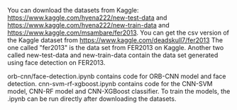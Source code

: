 You can download the datasets from Kaggle: https://www.kaggle.com/hyena222/new-test-data and https://www.kaggle.com/hyena222/new-train-data and https://www.kaggle.com/msambare/fer2013. You can get the csv version of the Kaggle dataset from https://www.kaggle.com/deadskull7/fer2013 The one called "fer2013" is the data set from FER2013 on Kaggle. Another two called new-test-data and new-train-data contain the data set generated using face detection on FER2013.

orb-cnn/face-detection.ipynb contains code for ORB-CNN model and face detection. cnn-svm-rf-xgboost.ipynb contains code for the CNN-SVM model, CNN-RF model and CNN-XGBoost classifier. To train the models, the .ipynb can be run directly after downloading the datasets.
